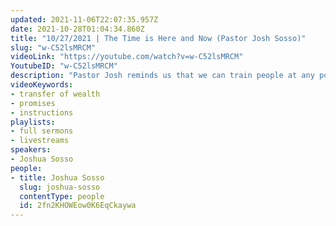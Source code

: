 ```yaml
---
updated: 2021-11-06T22:07:35.957Z
date: 2021-10-28T01:04:34.860Z
title: "10/27/2021 | The Time is Here and Now (Pastor Josh Sosso)"
slug: "w-C52lsMRCM"
videoLink: "https://youtube.com/watch?v=w-C52lsMRCM"
YoutubeID: "w-C52lsMRCM"
description: "Pastor Josh reminds us that we can train people at any position we are at, we don't have to be in a leadership position. He also reminds us that God instructed Noah and others on how to follow what he said. The Lord will lead us if we take the time for him. This sermon was delivered at Freedom Fellowship Church International."
videoKeywords:
- transfer of wealth
- promises
- instructions
playlists:
- full sermons
- livestreams
speakers:
- Joshua Sosso
people:
- title: Joshua Sosso
  slug: joshua-sosso
  contentType: people
  id: 2fn2KHOWEow0K6EqCkaywa
---
```

